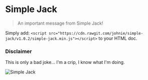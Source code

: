 # Simple Jack

> An important message from Simple Jack!

Simply add: `<script src="https://cdn.rawgit.com/johnie/simple-jack/v1.0.2/simple-jack.min.js"></script>` to your HTML doc.

### Disclaimer

This is only a bad joke… I'm a crip, I know what I'm doing.

![Simple Jack](http://i.imgur.com/5TUsHnJ.gif)
